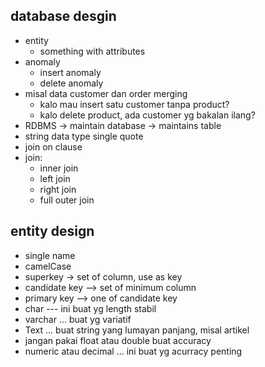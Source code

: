 ## database desgin
- entity
    - something with attributes
- anomaly
    - insert anomaly
    - delete anomaly
- misal data customer dan order merging
    - kalo mau insert satu customer tanpa product?
    - kalo delete product, ada customer yg bakalan ilang?
- RDBMS -> maintain database -> maintains table
- string data type single quote
- join on clause
- join:
    - inner join
    - left join
    - right join
    - full outer join

## entity design
- single name
- camelCase
- superkey -> set of column, use as key
- candidate key --> set of minimum column
- primary key -->  one of candidate key
- char --- ini buat yg length stabil
- varchar ... buat yg variatif
- Text ... buat string yang lumayan panjang, misal artikel
- jangan pakai float atau double buat accuracy
- numeric atau decimal ... ini buat yg acurracy penting
